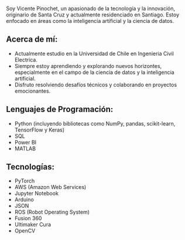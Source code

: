Soy Vicente Pinochet, un apasionado de la tecnología y la innovación, originario de Santa Cruz y actualmente residenciado en Santiago. Estoy enfocado en áreas como la inteligencia artificial y la ciencia de datos.

## Acerca de mí:

- Actualmente estudio en la Universidad de Chile en Ingenieria Civil Electrica.
- Siempre estoy aprendiendo y explorando nuevos horizontes, especialmente en el campo de la ciencia de datos y la inteligencia artificial.
- Disfruto resolviendo desafíos técnicos y colaborando en proyectos emocionantes.

## Lenguajes de Programación:

- Python (incluyendo bibliotecas como NumPy, pandas, scikit-learn, TensorFlow y Keras)
- SQL
- Power BI
- MATLAB

## Tecnologías:

- PyTorch
- AWS (Amazon Web Services)
- Jupyter Notebook
- Arduino
- JSON
- ROS (Robot Operating System)
- Fusion 360
- Ultimaker Cura
- OpenCV